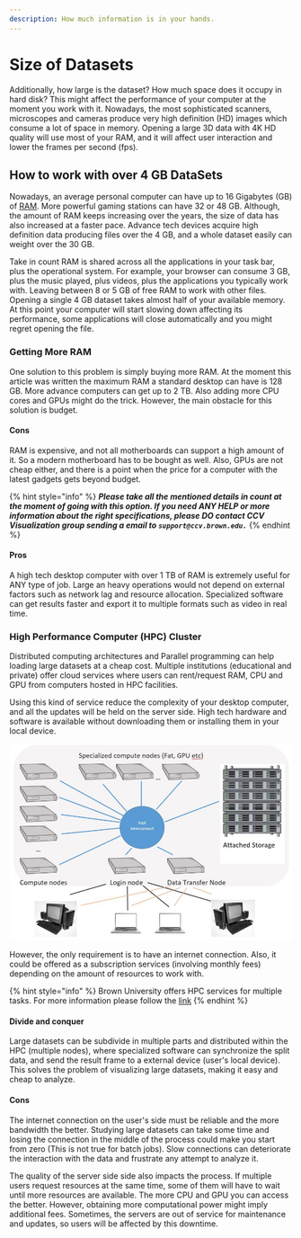 ```yaml
---
description: How much information is in your hands.
---
```


# Size of Datasets

Additionally, how large is the dataset? How much space does it occupy in hard disk? This might affect the performance of your computer at the moment you work with it. Nowadays,  the most sophisticated scanners, microscopes and cameras produce very high definition \(HD\) images which consume a lot of space in memory. Opening a large 3D data with 4K HD quality will use most of your RAM,  and it will affect user interaction and lower  the frames per second \(fps\).

## How to work with over 4 GB DataSets

Nowadays, an average personal computer can have up to 16 Gigabytes \(GB\) of [RAM](https://en.wikipedia.org/wiki/Random-access_memory). More powerful gaming stations can have 32 or  48 GB. Although, the amount of RAM keeps increasing over the years, the size of data has also increased at a faster pace. Advance tech devices acquire high definition data producing files over the 4 GB, and a whole dataset easily can weight over the 30 GB.

Take in count RAM is shared across all the applications in your task bar, plus the operational system. For example, your browser can consume 3 GB, plus the music played, plus videos, plus the applications you typically work with. Leaving between 8 or 5 GB of free RAM to work with other files. Opening a single 4 GB dataset takes almost half of your available memory. At this point your computer will start slowing down affecting its performance, some applications will close automatically and you might regret opening the file.

### Getting More RAM

One solution to this problem is simply buying more RAM. At the moment this article was written the maximum RAM a standard desktop can have is 128 GB. More advance computers can get up to 2 TB. Also adding more CPU cores and  GPUs might do the trick. However, the main obstacle for this solution is budget.

#### Cons

RAM is expensive, and not all motherboards can support a high amount of it. So a modern motherboard has to be bought as well. Also, GPUs are not cheap either, and there is a point when the price for a computer with the latest gadgets gets beyond budget.

{% hint style="info" %}
_**Please take all the mentioned details in count at the moment of going with this option. If you need ANY HELP  or more information about the right specifications, please DO contact CCV Visualization group sending a email to `support@ccv.brown.edu.`**_ 
{% endhint %}

#### Pros

A high tech desktop computer with over 1 TB of RAM is extremely useful for ANY type of job. Large an heavy operations would not depend on external factors such as network lag and resource allocation. Specialized software can get results faster and export it to multiple formats such as video in real time.

### High Performance Computer \(HPC\) Cluster 

Distributed computing architectures and Parallel programming can help loading large datasets at a cheap cost. Multiple institutions \(educational and private\) offer cloud services where users can rent/request RAM,  CPU and GPU from computers hosted in HPC facilities.

Using this kind of service reduce the complexity of your  desktop computer, and all the updates will be held on the server side. High tech hardware and software is available without downloading them or installing them in your local device.

![HPC service offers multiple and powerful resources accessible from simple desktop computers](../.gitbook/assets/hpccluster.jpg)

However,  the only requirement is to have an internet connection. Also, it could be offered as a subscription services \(involving monthly fees\) depending on the amount of resources to work with.

{% hint style="info" %}
Brown University offers HPC services for multiple tasks. For more information please follow the [link](https://ccv.brown.edu/#computing)
{% endhint %}

#### Divide and conquer

Large datasets can be subdivide in multiple parts and distributed within the HPC \(multiple nodes\), where specialized software can synchronize the split data, and send the result frame to a external device \(user's local device\). This solves the problem of visualizing large datasets, making it easy and cheap to analyze.

#### Cons

The internet connection on the user's side must be reliable and the more bandwidth the better. Studying large datasets can take some time and losing the connection in the middle of the process could make you start from zero \(This is not true for batch jobs\). Slow connections can deteriorate the interaction with the data and frustrate any attempt to analyze it.

The quality of the server side side also impacts the process. If multiple users request resources at the same time, some of them will have to wait until more resources are available. The more CPU and GPU you can access the better. However, obtaining more computational power might imply additional fees. Sometimes, the servers are out of service for maintenance and updates, so users will be affected by this downtime.







## 



